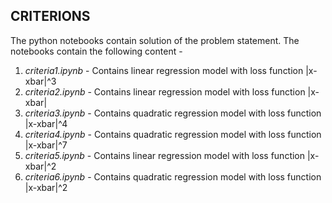 ## CRITERIONS

The python notebooks contain solution of the problem statement. The notebooks contain the following content -
1) *criteria1.ipynb* - Contains linear regression model with loss function |x-xbar|^3
2) *criteria2.ipynb* - Contains linear regression model with loss function |x-xbar|
3) *criteria3.ipynb* - Contains quadratic regression model with loss function |x-xbar|^4
4) *criteria4.ipynb* - Contains quadratic regression model with loss function |x-xbar|^7
5) *criteria5.ipynb* - Contains linear regression model with loss function |x-xbar|^2
6) *criteria6.ipynb* - Contains quadratic regression model with loss function |x-xbar|^2
